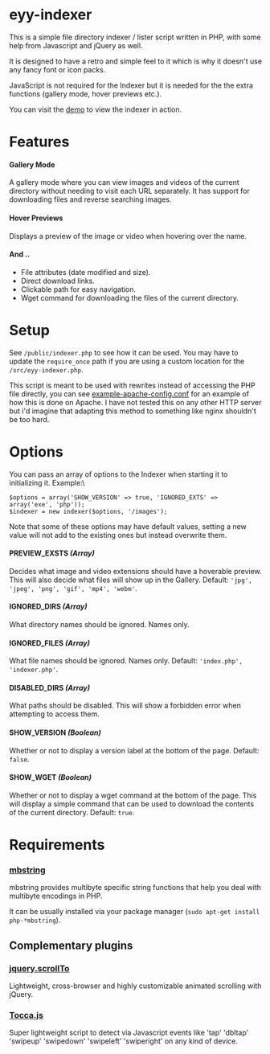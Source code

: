 # eyy-indexer
This is a simple file directory indexer / lister script written in PHP, with some help from Javascript and jQuery as well.

It is designed to have a retro and simple feel to it which is why it doesn't use any fancy font or icon packs.

JavaScript is not required for the Indexer but it is needed for the the extra functions (gallery mode, hover previews etc.).

You can visit the [demo](https://eyy.co/indexer-demo/) to view the indexer in action.

# Features
#### Gallery Mode
A gallery mode where you can view images and videos of the current directory without needing to visit each URL separately. It has support for downloading files and reverse searching images.
#### Hover Previews
Displays a preview of the image or video when hovering over the name.
#### And ..
+ File attributes (date modified and size).
+ Direct download links.
+ Clickable path for easy navigation.
+ Wget command for downloading the files of the current directory.

# Setup
See `/public/indexer.php` to see how it can be used. You may have to update the `require_once` path if you are using a custom location for the `/src/eyy-indexer.php`.

This script is meant to be used with rewrites instead of accessing the PHP file directly, you can see [example-apache-config.conf](https://github.com/sixem/eyy-indexer/blob/master/example-apache-config.conf) for an example of how this is done on Apache. I have not tested this on any other HTTP server but i'd imagine that adapting this method to something like nginx shouldn't be too hard.

# Options
You can pass an array of options to the Indexer when starting it to initializing it. Example:\

`$options = array('SHOW_VERSION' => true, 'IGNORED_EXTS' => array('exe', 'php'));`\
`$indexer = new indexer($options, '/images');`

Note that some of these options may have default values, setting a new value will not add to the existing ones but instead overwrite them.
#### PREVIEW_EXSTS *(Array)*
Decides what image and video extensions should have a hoverable preview. This will also decide what files will show up in the Gallery. Default: `'jpg', 'jpeg', 'png', 'gif', 'mp4', 'webm'`.
#### IGNORED_DIRS *(Array)*
What directory names should be ignored. Names only.
#### IGNORED_FILES *(Array)*
What file names should be ignored. Names only. Default: `'index.php', 'indexer.php'`.
#### DISABLED_DIRS *(Array)*
What paths should be disabled. This will show a forbidden error when attempting to access them.
#### SHOW_VERSION *(Boolean)*
Whether or not to display a version label at the bottom of the page. Default: `false`.
#### SHOW_WGET *(Boolean)*
Whether or not to display a wget command at the bottom of the page. This will display a simple command that can be used to download the contents of the current directory. Default: `true`.

# Requirements
### [mbstring](https://secure.php.net/manual/en/mbstring.installation.php)
mbstring provides multibyte specific string functions that help you deal with multibyte encodings in PHP.

It can be usually installed via your package manager (`sudo apt-get install php-*mbstring`).

## Complementary plugins
### [jquery.scrollTo](https://github.com/flesler/jquery.scrollTo)
Lightweight, cross-browser and highly customizable animated scrolling with jQuery.
### [Tocca.js](https://gianlucaguarini.com/Tocca.js/)
Super lightweight script to detect via Javascript events like 'tap' 'dbltap' 'swipeup' 'swipedown' 'swipeleft' 'swiperight' on any kind of device.
